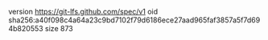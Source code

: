 version https://git-lfs.github.com/spec/v1
oid sha256:a40f098c4a64a23c9bd7102f79d6186ece27aad965faf3857a5f7d694b820553
size 873
